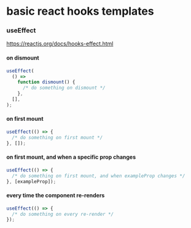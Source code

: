 # basic react hooks templates

### useEffect

https://reactjs.org/docs/hooks-effect.html

#### on dismount

```js
useEffect(
  () =>
    function dismount() {
      /* do something on dismount */
    },
  [],
);
```

#### on first mount

```js
useEffect(() => {
  /* do something on first mount */
}, []);
```

#### on first mount, and when a specific prop changes

```js
useEffect(() => {
  /* do something on first mount, and when exampleProp changes */
}, [exampleProp]);
```


#### every time the component re-renders

```js
useEffect(() => {
  /* do something on every re-render */
});
```
